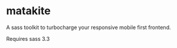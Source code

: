 matakite
========

A sass toolkit to turbocharge your responsive mobile first frontend.

Requires sass 3.3
